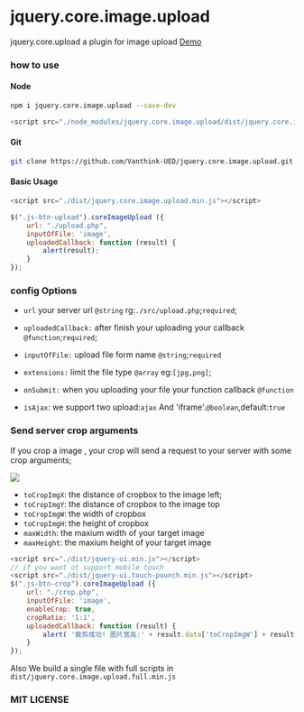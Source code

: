 # jquery.core.image.upload 

jquery.core.upload   a plugin for image upload [Demo](http://events.jackpu.com/jquery.core.image.upload/upload.html)

### how to use

#### Node
```bash
npm i jquery.core.image.upload --save-dev
```
``` js
<script src="./node_modules/jquery.core.image.upload/dist/jquery.core.image.upload.min.js"></script>
```

#### Git
```bash
git clone https://github.com/Vanthink-UED/jquery.core.image.upload.git
```

#### Basic Usage

```js
<script src="./dist/jquery.core.image.upload.min.js"></script>

$(".js-btn-upload").coreImageUpload ({
    url: "./upload.php",
    inputOfFile: 'image',
    uploadedCallback: function (result) {
        alert(result);
    }
});

```

### config Options

+ `url` your server url `@string` rg:`./src/upload.php`;`required`;

+ `uploadedCallback:` after finish your uploading your callback `@function`;`required`;

+ `inputOfFile:` upload file form name `@string`;`required`

+ `extensions:` limit the file type `@array` eg:`[jpg,png]`;

+ `onSubmit:` when you uploading your file your function callback `@function`

+ `isAjax`: we support two upload:`ajax` And 'iframe'.`@boolean`,default:`true` 


### Send server crop arguments

If you crop a image , your crop will send a request to your server with some crop arguments;

                        
<img src="http://img1.vued.vanthink.cn/vuedba0ed377b88fc84d51026310efcb255b.png" />


+ `toCropImgX`: the distance of cropbox to the image left;
+ `toCropImgY`: the distance of cropbox to the image top
+ `toCropImgW`: the width of cropbox
+ `toCropImgH`: the height of cropbox
+ `maxWidth`: the maxium width of your target image 
+ `maxHeight`: the maxium height of your target image 

``` javascript
<script src="./dist/jquery-ui.min.js"></script>
// if you want ot support mobile touch
<script src="./dist/jquery-ui.touch-pounch.min.js"></script>
$(".js-btn-crop").coreImageUpload ({
    url: "./crop.php",
    inputOfFile: 'image',
    enableCrop: true,
    cropRatio: '1:1',
    uploadedCallback: function (result) {
        alert( '裁剪成功! 图片宽高:' + result.data['toCropImgW'] + result.data['toCropImgH']);
    }
});
```
Also We build a single file with full scripts in `dist/jquery.core.image.upload.full.min.js`

### MIT LICENSE